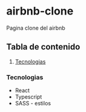 # airbnb-clone
Pagina clone del airbnb

## Tabla de contenido
1. [Tecnologias](#Tecnologias)
   
### Tecnologias

* React
* Typescript
* SASS - estilos
